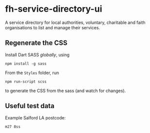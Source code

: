 # fh-service-directory-ui
A service directory for local authorities, voluntary, charitable and faith organisations to list and manage their services.

## Regenerate the CSS

Install Dart SASS _globally_, using

`npm install -g sass`

From the `Styles` folder, run

`npm run-script scss`

to generate the CSS from the sass (and watch for changes).

## Useful test data

Example Salford LA postcode:
```
m27 8ss
```
